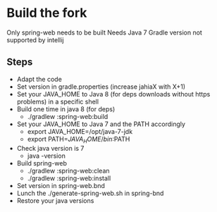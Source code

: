 # Build the fork 

Only spring-web needs to be built
Needs Java 7
Gradle version not supported by intellij

## Steps
 - Adapt the code
 - Set version in gradle.properties (increase jahiaX with X+1)
 - Set your JAVA_HOME to Java 8 (for deps downloads without https problems) in a specific shell
 - Build one time in java 8 (for deps)
   - ./gradlew :spring-web:build
 - Set your JAVA_HOME to Java 7 and the PATH accordingly 
   - export JAVA_HOME=/opt/java-7-jdk
   - export PATH=$JAVA_HOME/bin:$PATH
 - Check java version is 7
   - java -version
 - Build spring-web
   - ./gradlew :spring-web:clean
   - ./gradlew :spring-web:install
 - Set version in spring-web.bnd
 - Lunch the ./generate-spring-web.sh in spring-bnd
 - Restore your java versions
